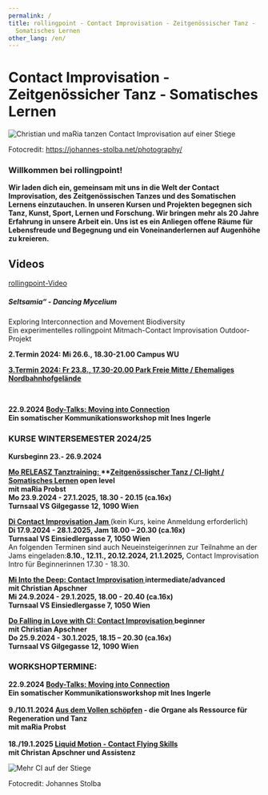 ```yaml
---
permalink: /
title: rollingpoint - Contact Improvisation - Zeitgenössischer Tanz -
  Somatisches Lernen
other_lang: /en/
---
```

# Contact Improvisation - Zeitgenössicher Tanz - Somatisches Lernen

![Christian und maRia tanzen Contact Improvisation auf einer Stiege](/assets/uploads/dsc_1901_klein.jpg "Contact Improvisation")

Fotocredit: https://johannes-stolba.net/photography/

### Willkommen bei rollingpoint!

**Wir laden dich ein, gemeinsam mit uns in die Welt der Contact Improvisation, des Zeitgenössischen Tanzes und des Somatischen Lernens einzutauchen. In unseren Kursen und Projekten begegnen sich Tanz, Kunst, Sport, Lernen und Forschung. Wir bringen mehr als 20 Jahre Erfahrung in unsere Arbeit ein. Uns ist es ein Anliegen offene Räume für Lebensfreude und Begegnung und ein Voneinanderlernen auf Augenhöhe zu kreieren.**

## Videos

<div class="imglink"><a target="_blank" href="https://www.youtube.com/embed/kp3DqzN1Ldo"><img src="/assets/uploads/video_vorschau_rollingpoint.png" alt="" /><div>rollingpoint-Video</div></a></div>

##### Seltsamia“ - Dancing Mycelium

Exploring Interconnection and Movement Biodiversity\
Ein experimentelles rollingpoint Mitmach-Contact Improvisation Outdoor-Projekt

**2.Termin 2024: Mi 26.6., 18.30-21.00 Campus WU** 

**[3.Termin 2024: Fr 23.8., 17.30-20.00 Park Freie Mitte / Ehemaliges Nordbahnhofgelände](https://rollingpoint.at/mycelium)**

**<br>**

**22.9.2024 [Body-Talks: Moving into Connection](https://rollingpoint.at/wsws2024#bodytalks)**\
**Ein somatischer Kommunikationsworkshop mit Ines Ingerle**

### **KURSE WINTERSEMESTER 2024/25**

**Kursbeginn  23.- 26.9.2024**

**[Mo RELEASZ Tanztraining: ](/releasze)\*\*[Zeitgenössischer Tanz / CI-light / Somatisches Lernen](/releasze) open level**\
 **mit maRia Probst**\
**Mo 23.9.2024 - 27.1.2025, 18.30 - 20.15 (ca.16x)**\
**Turnsaal VS Gilgegasse 12, 1090 Wien**

**[Di Contact Improvisation Jam ](/jams)**(kein Kurs, keine Anmeldung erforderlich)\
**Di 17.9.2024 - 28.1.2025, Jam 18.00 – 20.30 (ca.16x)**\
**Turnsaal VS Einsiedlergasse 7, 1050 Wien**\
An folgenden Terminen sind auch Neueinsteiger*inne*n zur Teilnahme an der Jams eingeladen:**8.10., 12.11., 20.12.2024, 21.1.2025,** Contact Improvisation Intro für Beginnerinnen 17.30 - 18.30.

**[Mi Into the Deep: Contact Improvisation ](/contactadv) intermediate/advanced**\
**mit Christian Apschner**\
**Mi 24.9.2024 - 29.1.2025, 18.00 - 20.40 (ca.16x)**\
**Turnsaal VS Einsiedlergasse 7, 1050 Wien**

**[Do Falling in Love with CI: Contact Improvisation ](/contactbeg)beginner**\
**mit Christian Apschner**\
**Do 25.9.2024 - 30.1.2025, 18.15 – 20.30 (ca.16x)**\
**Turnsaal VS Gilgegasse 12, 1090 Wien**

### **WORKSHOPTERMINE:**

**22.9.2024 [Body-Talks: Moving into Connection](https://rollingpoint.at/wsws2024#bodytalks)**\
**Ein somatischer Kommunikationsworkshop mit Ines Ingerle**\
\
**9./10.11.2024 [Aus dem Vollen schöpfen](https://rollingpoint.at/wsws2024#organs) - die Organe als Ressource für Regeneration und Tanz**\
**mit maRia Probst**\
\
**18./19.1.2025 [Liquid Motion - Contact Flying Skills](https://rollingpoint.at/wsws2024#flyingskills)**\
**mit Christan Apschner und Assistenz**

![Mehr CI auf der Stiege](/assets/uploads/dsc_1941a.jpg "Mehr CI auf der Stiege")

Fotocredit: Johannes Stolba